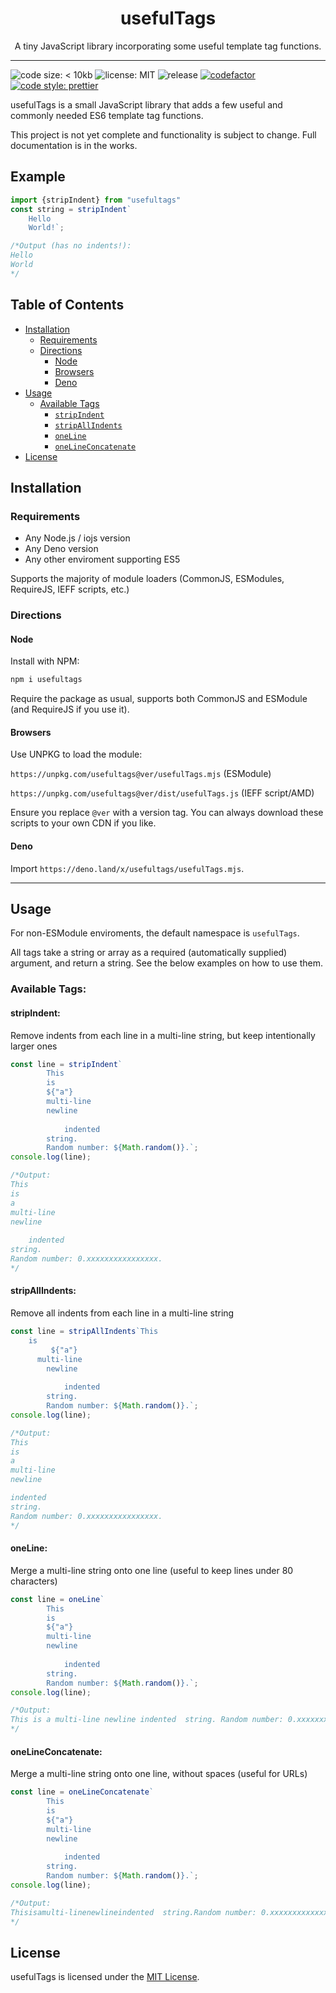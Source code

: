 <h1 align="center">usefulTags</h1>
<p align="center">A tiny JavaScript library incorporating some useful template tag functions.</p>

---
![code size: < 10kb](https://img.shields.io/github/languages/code-size/thethunderguys/usefulTags) ![license: MIT](https://img.shields.io/github/license/thethunderguys/usefulTags?color=orange) ![release](https://img.shields.io/github/v/release/thethunderguys/usefulTags?sort=semver&color=brightgreen) [![codefactor](https://img.shields.io/codefactor/grade/github/thethunderguys/usefulTags/trunk?label=codefactor&logo=codefactor)](https://www.codefactor.io/repository/github/thethunderguys/usefultags) [![code style: prettier](https://img.shields.io/badge/code%20style-prettier-ff69b4?logo=prettier&logoColor=informational)](https://github.com/prettier/prettier)

usefulTags is a small JavaScript library that adds a few useful and commonly needed ES6 template tag functions.

This project is not yet complete and functionality is subject to change. Full documentation is in the works.

## Example
```js
import {stripIndent} from "usefultags"
const string = stripIndent`
    Hello
    World!`;

/*Output (has no indents!):
Hello
World
*/
```

## Table of Contents
- [Installation](#installation)
    - [Requirements](#requirements)
    - [Directions](#directions)
        - [Node](#node)
        - [Browsers](#browsers)
        - [Deno](#deno)
- [Usage](#usage)
    - [Available Tags](#available-tags)
        - [`stripIndent`](#stripindent)
        - [`stripAllIndents`](#stripallindents)
        - [`oneLine`](#oneline)
        - [`oneLineConcatenate`](#onelineconcatenate)
- [License](#license)

## Installation
### Requirements
- Any Node.js / iojs version
- Any Deno version
- Any other enviroment supporting ES5

Supports the majority of module loaders (CommonJS, ESModules, RequireJS, IEFF scripts, etc.)

### Directions
#### Node
Install with NPM:
```sh
npm i usefultags
```
Require the package as usual, supports both CommonJS and ESModule (and RequireJS if you use it).

#### Browsers
Use UNPKG to load the module:

`https://unpkg.com/usefultags@ver/usefulTags.mjs` (ESModule)

`https://unpkg.com/usefultags@ver/dist/usefulTags.js` (IEFF script/AMD)

Ensure you replace `@ver` with a version tag. You can always download these scripts to your own CDN if you like.

#### Deno
Import `https://deno.land/x/usefultags/usefulTags.mjs`.

---
## Usage
For non-ESModule enviroments, the default namespace is `usefulTags`.

All tags take a string or array as a required (automatically supplied) argument, and return a string.
See the below examples on how to use them.

### Available Tags:
#### stripIndent:
Remove indents from each line in a multi-line string, but keep intentionally larger ones
```js
const line = stripIndent`
        This
        is
        ${"a"}
        multi-line
        newline
         
            indented  
        string.
        Random number: ${Math.random()}.`;
console.log(line);

/*Output:
This
is
a
multi-line
newline
 
    indented  
string.
Random number: 0.xxxxxxxxxxxxxxxx.
*/
```

#### stripAllIndents:
Remove all indents from each line in a multi-line string
```js
const line = stripAllIndents`This
    is
         ${"a"}
      multi-line
        newline
         
            indented  
        string.
        Random number: ${Math.random()}.`;
console.log(line);

/*Output:
This
is
a
multi-line
newline

indented  
string.
Random number: 0.xxxxxxxxxxxxxxxx.
*/
```
#### oneLine:
Merge a multi-line string onto one line (useful to keep lines under 80 characters)
```js
const line = oneLine`
        This
        is
        ${"a"}
        multi-line
        newline
         
            indented  
        string.
        Random number: ${Math.random()}.`;
console.log(line);

/*Output:
This is a multi-line newline indented  string. Random number: 0.xxxxxxxxxxxxxxxx.
*/
```

#### oneLineConcatenate:
Merge a multi-line string onto one line, without spaces (useful for URLs)
```js
const line = oneLineConcatenate`
        This
        is
        ${"a"}
        multi-line
        newline
         
            indented  
        string.
        Random number: ${Math.random()}.`;
console.log(line);

/*Output:
Thisisamulti-linenewlineindented  string.Random number: 0.xxxxxxxxxxxxxxxx.
*/
```
## License
usefulTags is licensed under the [MIT License](https://choosealicense.com/licenses/mit/).
